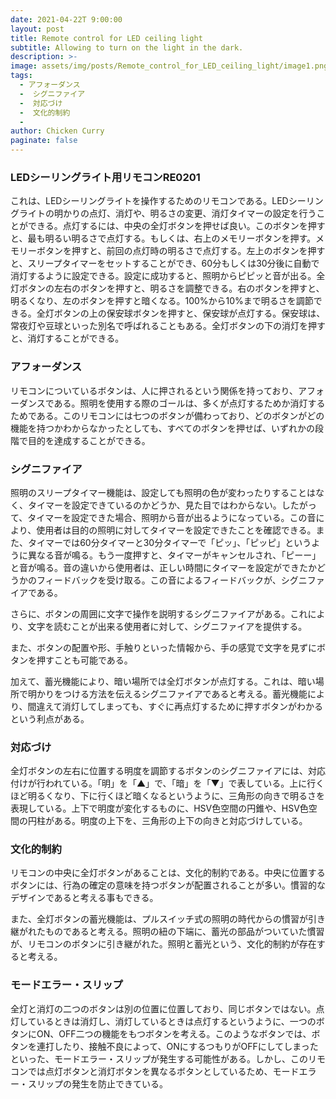 ```yaml
---
date: 2021-04-22T 9:00:00
layout: post
title: Remote control for LED ceiling light
subtitle: Allowing to turn on the light in the dark.
description: >-
image: assets/img/posts/Remote_control_for_LED_ceiling_light/image1.png
tags: 
  - アフォーダンス
  -  シグニファイア
  -  対応づけ
  -  文化的制約
  - 
author: Chicken Curry
paginate: false
---
```


### LEDシーリングライト用リモコンRE0201
これは、LEDシーリングライトを操作するためのリモコンである。LEDシーリングライトの明かりの点灯、消灯や、明るさの変更、消灯タイマーの設定を行うことができる。点灯するには、中央の全灯ボタンを押せば良い。このボタンを押すと、最も明るい明るさで点灯する。もしくは、右上のメモリーボタンを押す。メモリーボタンを押すと、前回の点灯時の明るさで点灯する。左上のボタンを押すと、スリープタイマーをセットすることができ、60分もしくは30分後に自動で消灯するように設定できる。設定に成功すると、照明からピピッと音が出る。全灯ボタンの左右のボタンを押すと、明るさを調整できる。右のボタンを押すと、明るくなり、左のボタンを押すと暗くなる。100%から10%まで明るさを調節できる。全灯ボタンの上の保安球ボタンを押すと、保安球が点灯する。保安球は、常夜灯や豆球といった別名で呼ばれることもある。全灯ボタンの下の消灯を押すと、消灯することができる。

### アフォーダンス
リモコンについているボタンは、人に押されるという関係を持っており、アフォーダンスである。照明を使用する際のゴールは、多くが点灯するためか消灯するためである。このリモコンには七つのボタンが備わっており、どのボタンがどの機能を持つかわからなかったとしても、すべてのボタンを押せば、いずれかの段階で目的を達成することができる。

### シグニファイア
照明のスリープタイマー機能は、設定しても照明の色が変わったりすることはなく、タイマーを設定できているのかどうか、見た目ではわからない。したがって、タイマーを設定できた場合、照明から音が出るようになっている。この音により、使用者は目的の照明に対してタイマーを設定できたことを確認できる。また、タイマーでは60分タイマーと30分タイマーで「ピッ」、「ピッピ」というように異なる音が鳴る。もう一度押すと、タイマーがキャンセルされ、「ピーー」と音が鳴る。音の違いから使用者は、正しい時間にタイマーを設定ができたかどうかのフィードバックを受け取る。この音によるフィードバックが、シグニファイアである。

さらに、ボタンの周囲に文字で操作を説明するシグニファイアがある。これにより、文字を読むことが出来る使用者に対して、シグニファイアを提供する。

また、ボタンの配置や形、手触りといった情報から、手の感覚で文字を見ずにボタンを押すことも可能である。

加えて、蓄光機能により、暗い場所では全灯ボタンが点灯する。これは、暗い場所で明かりをつける方法を伝えるシグニファイアであると考える。蓄光機能により、間違えて消灯してしまっても、すぐに再点灯するために押すボタンがわかるという利点がある。

### 対応づけ
全灯ボタンの左右に位置する明度を調節するボタンのシグニファイアには、対応付けが行われている。「明」を「▲」で、「暗」を「▼」で表している。上に行くほど明るくなり、下に行くほど暗くなるというように、三角形の向きで明るさを表現している。上下で明度が変化するものに、HSV色空間の円錐や、HSV色空間の円柱がある。明度の上下を、三角形の上下の向きと対応づけしている。

### 文化的制約
リモコンの中央に全灯ボタンがあることは、文化的制約である。中央に位置するボタンには、行為の確定の意味を持つボタンが配置されることが多い。慣習的なデザインであると考える事もできる。

また、全灯ボタンの蓄光機能は、プルスイッチ式の照明の時代からの慣習が引き継がれたものであると考える。照明の紐の下端に、蓄光の部品がついていた慣習が、リモコンのボタンに引き継がれた。照明と蓄光という、文化的制約が存在すると考える。

### モードエラー・スリップ
全灯と消灯の二つのボタンは別の位置に位置しており、同じボタンではない。点灯しているときは消灯し、消灯しているときは点灯するというように、一つのボタンにON、OFF二つの機能をもつボタンを考える。このようなボタンでは、ボタンを連打したり、接触不良によって、ONにするつもりがOFFにしてしまったといった、モードエラー・スリップが発生する可能性がある。しかし、このリモコンでは点灯ボタンと消灯ボタンを異なるボタンとしているため、モードエラー・スリップの発生を防止できている。

